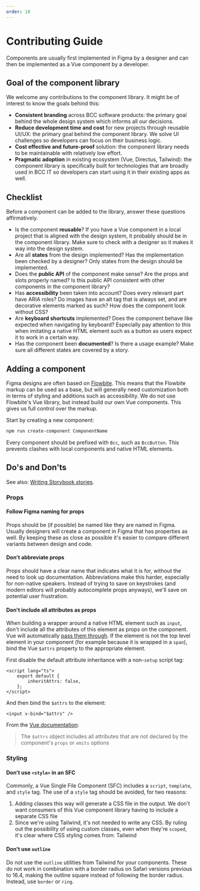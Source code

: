 ```yaml
---
order: 10
---
```

# Contributing Guide
Components are usually first implemented in Figma by a designer and can then be implemented as a Vue component by a developer.

## Goal of the component library
We welcome any contributions to the component library. It might be of interest to know the goals behind this:

- **Consistent branding** across BCC software products: the primary goal behind the whole design system which informs all our decisions.
- **Reduce development time and cost** for new projects through reusable UI/UX: the primary goal behind the component library. We solve UI challenges so developers can focus on their business logic.
- **Cost effective and future-proof** solution: the component library needs to be maintainable with relatively low effort.
- **Pragmatic adoption** in existing ecosystem (Vue, Directus, Tailwind): the component library is specifically built for technologies that are broadly used in BCC IT so developers can start using it in their existing apps as well.

## Checklist
Before a component can be added to the library, answer these questions affirmatively.

- Is the component **reusable**? If you have a Vue component in a local project that is aligned with the design system, it probably should be in the component library. Make sure to check with a designer so it makes it way into the design system.
- Are all **states** from the design implemented? Has the implementation been checked by a designer? Only states from the design should be implemented.
- Does the **public API** of the component make sense? Are the props and slots properly named? Is this public API consistent with other components in the component library?
- Has **accessibility** been taken into account? Does every relevant part have ARIA roles? Do images have an alt tag that is always set, and are decorative elements marked as such? How does the component look without CSS?
- Are **keyboard shortcuts** implemented? Does the component behave like expected when navigating by keyboard? Especially pay attention to this when imitating a native HTML element such as a button as users expect it to work in a certain way.
- Has the component been **documented**? Is there a usage example? Make sure all different states are covered by a story.

## Adding a component
Figma designs are often based on [Flowbite](https://flowbite.com/docs/getting-started/introduction/). This means that the Flowbite markup can be used as a base, but will generally need customization both in terms of styling and additions such as accessibility. We do not use Flowbite's Vue library, but instead build our own Vue components. This gives us full control over the markup.

Start by creating a new component:
```sh
npm run create-component ComponentName
```

Every component should be prefixed with `Bcc`, such as `BccButton`. This prevents clashes with local components and native HTML elements.

## Do's and Don'ts
See also: [Writing Storybook stories](./writing-storybook-stories.md).

### Props
#### Follow Figma naming for props
Props should be (if possible) be named like they are named in Figma. Usually designers will create a component in Figma that has properties as well. By keeping these as close as possible it's easier to compare different variants between design and code.

#### Don't abbreviate props
Props should have a clear name that indicates what it is for, without the need to look up documentation. Abbreviations make this harder, especially for non-native speakers. Instead of trying to save on keystrokes (and modern editors will probably autocomplete props anyways), we'll save on potential user frustration.

#### Don't include all attributes as props
When building a wrapper around a native HTML element such as `input`, don't include all the attributes of this element as props on the component. Vue will automatically [pass them through](https://vuejs.org/guide/components/attrs.html). If the element is not the top level element in your component (for example because it is wrapped in a `span`), bind the Vue `$attrs` property to the appropriate element.

First disable the default attribute inheritance with a non-`setup` script tag:
```vue
<script lang="ts">
    export default {
        inheritAttrs: false,
    };
</script>
```

And then bind the `$attrs` to the element:

```vue
<input v-bind="$attrs" />
```

From the [Vue documentation](https://vuejs.org/guide/components/attrs.html#disabling-attribute-inheritance):
> The `$attrs` object includes all attributes that are not declared by the component's `props` or `emits` options

### Styling
#### Don't use `<style>` in an SFC
Commonly, a Vue Single File Component (SFC) includes a `script`, `template`, and `style` tag. The use of a `style` tag should be avoided, for two reasons:
1. Adding classes this way will generate a CSS file in the output. We don't want consumers of this Vue component library having to include a separate CSS file
2. Since we're using Tailwind, it's not needed to write any CSS. By ruling out the possibility of using custom classes, even when they're `scoped`, it's clear where CSS styling comes from: Tailwind

#### Don't use `outline`
Do not use the `outline` utilities from Tailwind for your components. These do not work in combination with a border radius on Safari versions previous to 16.4, making the outline square instead of following the border radius. Instead, use `border` or `ring`.
